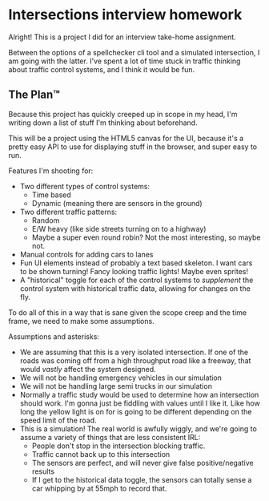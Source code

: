 # Intersections interview homework

Alright! This is a project I did for an interview take-home assignment.

Between the options of a spellchecker cli tool and a simulated intersection, I am going with the latter. I've spent a lot of time stuck in traffic thinking about traffic control systems, and I think it would be fun.

## The Plan™

Because this project has quickly creeped up in scope in my head, I'm writing down a list of stuff I'm thinking about beforehand.

This will be a project using the HTML5 canvas for the UI, because it's a pretty easy API to use for displaying stuff in the browser, and super easy to run.

Features I'm shooting for:
- Two different types of control systems:
    - Time based
    - Dynamic (meaning there are sensors in the ground)
- Two different traffic patterns:
    - Random
    - E/W heavy (like side streets turning on to a highway)
    - Maybe a super even round robin? Not the most interesting, so maybe not.
- Manual controls for adding cars to lanes
- Fun UI elements instead of probably a text based skeleton. I want cars to be shown turning! Fancy looking traffic lights! Maybe even sprites!
- A "historical" toggle for each of the control systems to _supplement_ the control system with historical traffic data, allowing for changes on the fly.

To do all of this in a way that is sane given the scope creep and the time frame, we need to make some assumptions.

Assumptions and asterisks:
- We are assuming that this is a very isolated intersection. If one of the roads was coming off from a high throughput road like a freeway, that would *vastly* affect the system designed.
- We will not be handling emergency vehicles in our simulation
- We will not be handling large semi trucks in our simulation
- Normally a traffic study would be used to determine how an intersection should work. I'm gonna just be fiddling with values until I like it. Like how long the yellow light is on for is going to be different depending on the speed limit of the road.
- This is a simulation! The real world is awfully wiggly, and we're going to assume a variety of things that are less consistent IRL:
    - People don't stop in the intersection blocking traffic.
    - Traffic cannot back up to this intersection
    - The sensors are perfect, and will never give false positive/negative results
    - If I get to the historical data toggle, the sensors can totally sense a car whipping by at 55mph to record that.